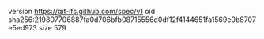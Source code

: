 version https://git-lfs.github.com/spec/v1
oid sha256:219807706887fa0d706bfb08715556d0df12f4144651fa1569e0b8707e5ed973
size 579
